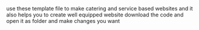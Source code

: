 use these template file to make catering and service based websites and it also helps you to create well equipped website
download the code and open it as folder and make changes you want
